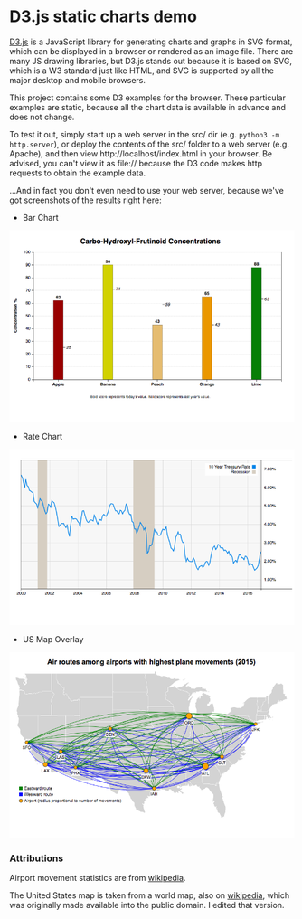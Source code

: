 # D3.js static charts demo

[D3.js](https://d3js.org/) is a JavaScript library for generating charts and graphs
in SVG format, which can be displayed in a browser or rendered as an image file.  There
are many JS drawing libraries, but D3.js stands out because it is based on SVG, which is
a W3 standard just like HTML, and SVG is supported by all the major desktop and mobile browsers.

This project contains some D3 examples for the browser.  These particular examples are static,
because all the chart data is available in advance and does not change.

To test it out, simply start up a web server in the src/ dir (e.g. `python3 -m http.server`),
or deploy the contents of the src/ folder to a web server (e.g. Apache), and then view
http://localhost/index.html in your browser.  Be advised, you can't view it as file://
because the D3 code makes http requests to obtain the example data.

...And in fact you don't even need to use your web server, because we've got screenshots of
the results right here:

* Bar Chart

![Bar Chart](screenshots/bar-chart.png)

* Rate Chart

![Rate Chart](screenshots/rate-chart.png)

* US Map Overlay

![US Map Overlay](screenshots/us-map-overlay.png)


### Attributions

Airport movement statistics are from [wikipedia](https://en.wikipedia.org/wiki/List_of_busiest_airports_by_aircraft_movements).

The United States map is taken from a world map, also on [wikipedia](https://commons.wikimedia.org/wiki/File:Blank_Map_Equirectangular_states.svg),
which was originally made available into the public domain.  I edited that version.
